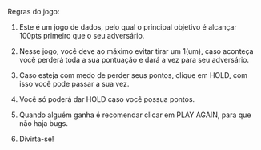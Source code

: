 Regras do jogo:

1) Este é um jogo de dados, pelo qual o principal objetivo é alcançar 100pts primeiro que o seu adversário.

2) Nesse jogo, você deve ao máximo evitar tirar um 1(um), caso aconteça você perderá toda a sua pontuação e dará a vez para seu adversário.

3) Caso esteja com medo de perder seus pontos, clique em HOLD, com isso você pode passar a sua vez.

4) Você só poderá dar HOLD caso você possua pontos.

5) Quando alguém ganha é recomendar clicar em PLAY AGAIN, para que não haja bugs.

6) Divirta-se!